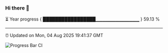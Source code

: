 ### Hi there 👋

⏳ Year progress { █████████████████▁▁▁▁▁▁▁▁▁▁▁▁▁ } 59.13 %

---

⏰ Updated on Mon, 04 Aug 2025 19:41:37 GMT

![Progress Bar CI](https://github.com/IshwaranRudhara/GIT-ACTION/workflows/Progress%20Bar%20CI/badge.svg)
